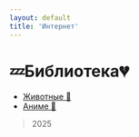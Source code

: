 ```yaml
---
layout: default
title: 'Интернет'
---
```


# 💤Библиотека💔

- [Животные 🐺](categories/animals.md)
- [Аниме 🔴](categories/anime.md)

> 2025

